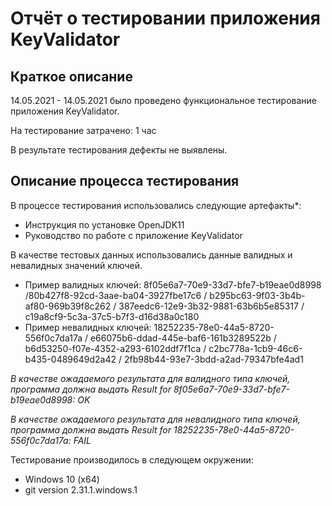 # Отчёт о тестировании приложения KeyValidator

## Краткое описание

14.05.2021 - 14.05.2021 было проведено функциональное тестирование приложения KeyValidator.

На тестирование затрачено: 1 час

В результате тестирования дефекты не выявлены.

## Описание процесса тестирования

В процессе тестирования использовались следующие артефакты*:
* Инструкция по установке OpenJDK11
* Руководство по работе с приложение KeyValidator


В качестве тестовых данных использовались данные валидных и невалидных значений ключей.
* Пример валидных ключей: 8f05e6a7-70e9-33d7-bfe7-b19eae0d8998 /80b427f8-92cd-3aae-ba04-3927fbe17c6 / b295bc63-9f03-3b4b-af80-969b39f8c262 / 387eedc6-12e9-3b32-9881-63b6b5e85317 / c19a8cf9-5c3a-37c5-b7f3-d16d38a0c180 
* Пример невалидных ключей: 18252235-78e0-44a5-8720-556f0c7da17a / e66075b6-ddad-445e-baf6-161b3289522b / b6d53250-f07e-4352-a293-6102ddf7f1ca / c2bc778a-1cb9-46c6-b435-0489649d2a42 / 2fb98b44-93e7-3bdd-a2ad-79347bfe4ad1 

_В качестве ожадаемого результата для валидного типа ключей, программа должна выдать Result for 8f05e6a7-70e9-33d7-bfe7-b19eae0d8998: OK_ 


_В качестве ожадаемого результата для невалидного типа ключей, программа должна выдать Result for 18252235-78e0-44a5-8720-556f0c7da17a: FAIL_ 

Тестирование производилось в следующем окружении:
* Windows 10 (x64)
* git version 2.31.1.windows.1
